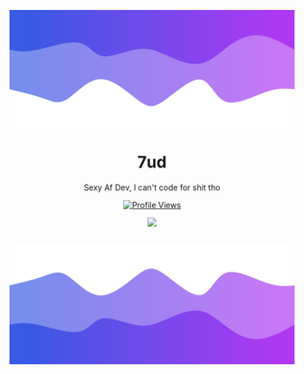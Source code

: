 
![Header](./header.png)

<h1 align="center">7ud</h1>
<p align="center">Sexy Af Dev, I can't code for shit tho</p>
<a href="">
  <p align="center">
    <img src="https://komarev.com/ghpvc/?username=7ud" alt="Profile Views">
  </p>
</a>

<p align="center">
  <img src="https://discord.c99.nl/widget/theme-4/853231522118107177.png" />
  <br />
  <br />
</p>

![Footer](./footer.png)
